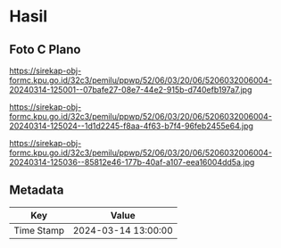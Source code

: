 # Hasil

## Foto C Plano

https://sirekap-obj-formc.kpu.go.id/32c3/pemilu/ppwp/52/06/03/20/06/5206032006004-20240314-125001--07bafe27-08e7-44e2-915b-d740efb197a7.jpg

https://sirekap-obj-formc.kpu.go.id/32c3/pemilu/ppwp/52/06/03/20/06/5206032006004-20240314-125024--1d1d2245-f8aa-4f63-b7f4-96feb2455e64.jpg

https://sirekap-obj-formc.kpu.go.id/32c3/pemilu/ppwp/52/06/03/20/06/5206032006004-20240314-125036--85812e46-177b-40af-a107-eea16004dd5a.jpg


## Metadata

| Key        | Value               |
| ---------- | ------------------- |
| Time Stamp | 2024-03-14 13:00:00 |



